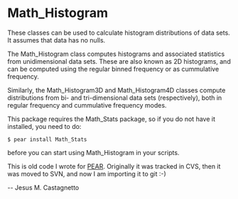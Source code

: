 Math_Histogram
==============

These classes can be used to calculate histogram distributions
of data sets. It assumes that data has no nulls.

The Math_Histogram class computes histograms and associated statistics
from unidimensional data sets. These are also known as 2D histograms, 
and can be computed using the regular binned frequency or as cummulative 
frequency.

Similarly, the Math_Histogram3D and Math_Histogram4D classes compute
distributions from bi- and tri-dimensional data sets (respectively),
both in regular frequency and cummulative frequency modes.

This package requires the Math_Stats package, so if you do not have it
installed, you need to do:

	$ pear install Math_Stats

before you can start using Math_Histogram in your scripts.

This is old code I wrote for [PEAR](http://pear.php.net). 
Originally it was tracked in CVS, then it was moved to SVN, 
and now I am importing it to git :-)

-- Jesus M. Castagnetto
